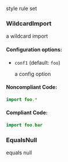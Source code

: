 style rule set

### WildcardImport

a wildcard import

#### Configuration options:

* `conf1` (default: `foo`)

   a config option

#### Noncompliant Code:

```kotlin
import foo.*
```

#### Compliant Code:

```kotlin
import foo.bar
```

### EqualsNull

equals null
